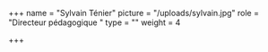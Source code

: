 +++
name = "Sylvain Ténier"
picture = "/uploads/sylvain.jpg"
role = "Directeur pédagogique "
type = ""
weight = 4

+++
